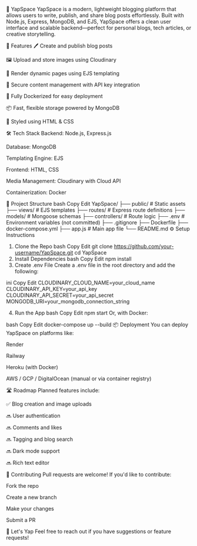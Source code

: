 📝 YapSpace
YapSpace is a modern, lightweight blogging platform that allows users to write, publish, and share blog posts effortlessly. Built with Node.js, Express, MongoDB, and EJS, YapSpace offers a clean user interface and scalable backend—perfect for personal blogs, tech articles, or creative storytelling.

🚀 Features
🖊️ Create and publish blog posts

🖼️ Upload and store images using Cloudinary

📄 Render dynamic pages using EJS templating

🔐 Secure content management with API key integration

🐳 Fully Dockerized for easy deployment

📦 Fast, flexible storage powered by MongoDB

🎨 Styled using HTML & CSS

🛠️ Tech Stack
Backend: Node.js, Express.js

Database: MongoDB

Templating Engine: EJS

Frontend: HTML, CSS

Media Management: Cloudinary with Cloud API

Containerization: Docker

📁 Project Structure
bash
Copy
Edit
YapSpace/
├── public/             # Static assets
├── views/              # EJS templates
├── routes/             # Express route definitions
├── models/             # Mongoose schemas
├── controllers/        # Route logic
├── .env                # Environment variables (not committed)
├── .gitignore
├── Dockerfile
├── docker-compose.yml
├── app.js              # Main app file
└── README.md
⚙️ Setup Instructions
1. Clone the Repo
bash
Copy
Edit
git clone https://github.com/your-username/YapSpace.git
cd YapSpace
2. Install Dependencies
bash
Copy
Edit
npm install
3. Create .env File
Create a .env file in the root directory and add the following:

ini
Copy
Edit
CLOUDINARY_CLOUD_NAME=your_cloud_name
CLOUDINARY_API_KEY=your_api_key
CLOUDINARY_API_SECRET=your_api_secret
MONGODB_URI=your_mongodb_connection_string

4. Run the App
bash
Copy
Edit
npm start
Or, with Docker:

bash
Copy
Edit
docker-compose up --build
📦 Deployment
You can deploy YapSpace on platforms like:

Render

Railway

Heroku (with Docker)

AWS / GCP / DigitalOcean (manual or via container registry)

🛣️ Roadmap
Planned features include:

✅ Blog creation and image uploads

🔜 User authentication

🔜 Comments and likes

🔜 Tagging and blog search

🔜 Dark mode support

🔜 Rich text editor

🤝 Contributing
Pull requests are welcome! If you'd like to contribute:

Fork the repo

Create a new branch

Make your changes

Submit a PR


💬 Let's Yap
Feel free to reach out if you have suggestions or feature requests!

